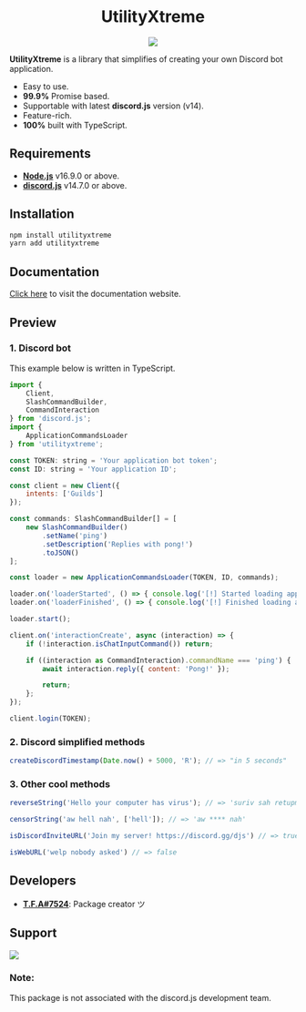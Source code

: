 <h1 align="center">
    UtilityXtreme
</h1>
<p align="center">
    <img src="https://nodei.co/npm/utilityxtreme.png?downloadRank=true&downloads=true&downloadRank=true&stars=true">
</p>

**UtilityXtreme** is a library that simplifies of creating your own Discord bot application.

- Easy to use.
- **99.9%** Promise based.
- Supportable with latest **discord.js** version (v14).
- Feature-rich.
- **100%** built with TypeScript.

## Requirements
- [**Node.js**]() v16.9.0 or above.
- [**discord.js**](https://www.npmjs.com/package/discord.js) v14.7.0 or above.

## Installation

```coffee
npm install utilityxtreme
yarn add utilityxtreme
```

## Documentation
[Click here](https://tfagaming.github.io/utilityxtreme/) to visit the documentation website.

## Preview
### 1. Discord bot
This example below is written in TypeScript.

```js
import {
    Client,
    SlashCommandBuilder,
    CommandInteraction
} from 'discord.js';
import {
    ApplicationCommandsLoader
} from 'utilityxtreme';

const TOKEN: string = 'Your application bot token';
const ID: string = 'Your application ID';

const client = new Client({
    intents: ['Guilds']
});

const commands: SlashCommandBuilder[] = [
    new SlashCommandBuilder()
        .setName('ping')
        .setDescription('Replies with pong!')
        .toJSON()
];

const loader = new ApplicationCommandsLoader(TOKEN, ID, commands);

loader.on('loaderStarted', () => { console.log('[!] Started loading application commands...') });
loader.on('loaderFinished', () => { console.log('[!] Finished loading application commands.') });

loader.start();

client.on('interactionCreate', async (interaction) => {
    if (!interaction.isChatInputCommand()) return;

    if ((interaction as CommandInteraction).commandName === 'ping') {
        await interaction.reply({ content: 'Pong!' });

        return;
    };
});

client.login(TOKEN);
```

### 2. Discord simplified methods
```ts
createDiscordTimestamp(Date.now() + 5000, 'R'); // => "in 5 seconds"
```

### 3. Other cool methods
```ts
reverseString('Hello your computer has virus'); // => 'suriv sah retupmoc ruoy olleH'

censorString('aw hell nah', ['hell']); // => 'aw **** nah'

isDiscordInviteURL('Join my server! https://discord.gg/djs') // => true

isWebURL('welp nobody asked') // => false
```

## Developers
- [**T.F.A#7524**](https://www.github.com/TFAGaming): Package creator ツ

## Support
<a href="https://discord.gg/bGNRZcnwWy">
    <img src="https://invidget.switchblade.xyz/bGNRZcnwWy">
</a>

### Note:
This package is not associated with the discord.js development team.
